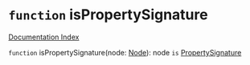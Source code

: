 # `function` isPropertySignature

[Documentation Index](../README.md)

`function` isPropertySignature(node: [Node](../interface.Node/README.md)): node `is` [PropertySignature](../interface.PropertySignature/README.md)

